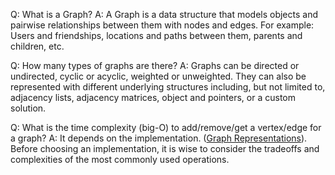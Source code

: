 Q: What is a Graph?
A: A Graph is a data structure that models objects and pairwise relationships between them with nodes and edges. For example: Users and friendships, locations and paths between them, parents and children, etc.

Q: How many types of graphs are there?
A: Graphs can be directed or undirected, cyclic or acyclic, weighted or unweighted. They can also be represented with different underlying structures including, but not limited to, adjacency lists, adjacency matrices, object and pointers, or a custom solution.

Q: What is the time complexity (big-O) to add/remove/get a vertex/edge for a graph?
A: It depends on the implementation. ([Graph Representations](https://github.com/LambdaSchool/Graphs/tree/master/objectives/graph-representations)). Before choosing an implementation, it is wise to consider the tradeoffs and complexities of the most commonly used operations.
